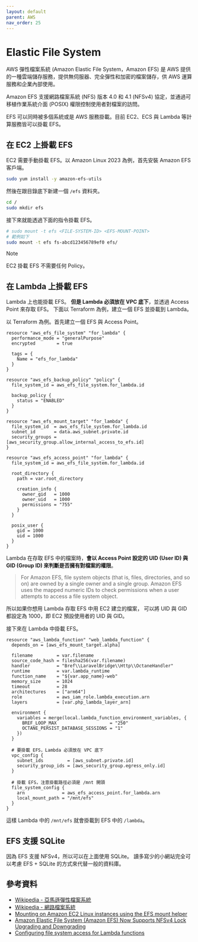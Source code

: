 ```yaml
---
layout: default
parent: AWS
nav_order: 25
---
```


# Elastic File System

AWS 彈性檔案系統 (Amazon Elastic File System，Amazon EFS) 是 AWS 提供的一種雲端儲存服務，提供無伺服器、完全彈性和加密的檔案儲存，供 AWS 運算服務和企業內部使用。

Amazon EFS 支援網路檔案系統 (NFS) 版本 4.0 和 4.1 (NFSv4) 協定，並通過可移植作業系統介面 (POSIX) 權限控制使用者對檔案的訪問。

EFS 可以同時被多個系統或是 AWS 服務掛載。目前 EC2、ECS 與 Lambda 等計算服務皆可以掛載 EFS。

## 在 EC2 上掛載 EFS

EC2 需要手動掛載 EFS。以 Amazon Linux 2023 為例，首先安裝 Amazon EFS 客戶端。

```bash
sudo yum install -y amazon-efs-utils
```

然後在跟目錄底下新建一個 `/efs` 資料夾。

```bash
cd /
sudo mkdir efs
```

接下來就能透過下面的指令掛載 EFS。

```bash
# sudo mount -t efs <FILE-SYSTEM-ID> <EFS-MOUNT-POINT>
# 範例如下
sudo mount -t efs fs-abcd123456789ef0 efs/
```

> [!NOTE]
>
> EC2 掛載 EFS 不需要任何 Policy。

## 在 Lambda 上掛載 EFS

Lambda 上也能掛載 EFS。
**但是 Lambda 必須放在 VPC 底下**，並透過 Access Point 來存取 EFS。
下面以 Terraform 為例，建立一個 EFS 並掛載到 Lambda。

以 Terraform 為例。首先建立一個 EFS 與 Access Point。

```hcl
resource "aws_efs_file_system" "for_lambda" {
  performance_mode = "generalPurpose"
  encrypted        = true

  tags = {
    Name = "efs_for_lambda"
  }
}

resource "aws_efs_backup_policy" "policy" {
  file_system_id = aws_efs_file_system.for_lambda.id

  backup_policy {
    status = "ENABLED"
  }
}

resource "aws_efs_mount_target" "for_lambda" {
  file_system_id  = aws_efs_file_system.for_lambda.id
  subnet_id       = data.aws_subnet.private.id
  security_groups = [aws_security_group.allow_internal_access_to_efs.id]
}

resource "aws_efs_access_point" "for_lambda" {
  file_system_id = aws_efs_file_system.for_lambda.id

  root_directory {
    path = var.root_directory

    creation_info {
      owner_gid   = 1000
      owner_uid   = 1000
      permissions = "755"
    }
  }

  posix_user {
    gid = 1000
    uid = 1000
  }
}
```

Lambda 在存取 EFS 中的檔案時，**會以 Access Point 設定的 UID (User ID) 與 GID (Group ID) 來判斷是否擁有對檔案的權限**。

> For Amazon EFS, file system objects (that is, files, directories, and so on) are owned by a single owner and a single group.
> Amazon EFS uses the mapped numeric IDs to check permissions when a user attempts to access a file system object.

所以如果你想用 Lambda 存取 EFS 中用 EC2 建立的檔案，
可以將 UID 與 GID 都設定為 1000，即 EC2 預設使用者的 UID 與 GID。

接下來在 Lambda 中掛載 EFS。

```hcl
resource "aws_lambda_function" "web_lambda_function" {
  depends_on = [aws_efs_mount_target.alpha]

  filename         = var.filename
  source_code_hash = filesha256(var.filename)
  handler          = "Bref\\LaravelBridge\\Http\\OctaneHandler"
  runtime          = var.lambda_runtime
  function_name    = "${var.app_name}-web"
  memory_size      = 1024
  timeout          = 28
  architectures    = ["arm64"]
  role             = aws_iam_role.lambda_execution.arn
  layers           = [var.php_lambda_layer_arn]

  environment {
    variables = merge(local.lambda_function_environment_variables, {
      BREF_LOOP_MAX                    = "250"
      OCTANE_PERSIST_DATABASE_SESSIONS = "1"
    })
  }

  # 要掛載 EFS，Lambda 必須放在 VPC 底下
  vpc_config {
    subnet_ids         = [aws_subnet.private.id]
    security_group_ids = [aws_security_group.egress_only.id]
  }

  # 掛載 EFS，注意掛載路徑必須是 /mnt 開頭
  file_system_config {
    arn              = aws_efs_access_point.for_lambda.arn
    local_mount_path = "/mnt/efs"
  }
}
```

這樣 Lambda 中的 `/mnt/efs` 就會掛載到 EFS 中的 `/lambda`。

## EFS 支援 SQLite

因為 EFS 支援 NFSv4，所以可以在上面使用 SQLite。
讀多寫少的小網站完全可以考慮 EFS + SQLite 的方式來代替一般的資料庫。

## 參考資料

- [Wikipedia - 亞馬遜彈性檔案系統](https://zh.wikipedia.org/zh-tw/%E4%BA%9A%E9%A9%AC%E9%80%8A%E5%BC%B9%E6%80%A7%E6%96%87%E4%BB%B6%E7%B3%BB%E7%BB%9F)
- [Wikipedia - 網路檔案系統](https://zh.wikipedia.org/zh-tw/%E7%BD%91%E7%BB%9C%E6%96%87%E4%BB%B6%E7%B3%BB%E7%BB%9F)
- [Mounting on Amazon EC2 Linux instances using the EFS mount helper](https://docs.aws.amazon.com/efs/latest/ug/mounting-fs-mount-helper-ec2-linux.html)
- [Amazon Elastic File System (Amazon EFS) Now Supports NFSv4 Lock Upgrading and Downgrading](https://aws.amazon.com/about-aws/whats-new/2017/03/amazon-elastic-file-system-amazon-efs-now-supports-nfsv4-lock-upgrading-and-downgrading/)
- [Configuring file system access for Lambda functions](https://docs.aws.amazon.com/lambda/latest/dg/configuration-filesystem.html)
